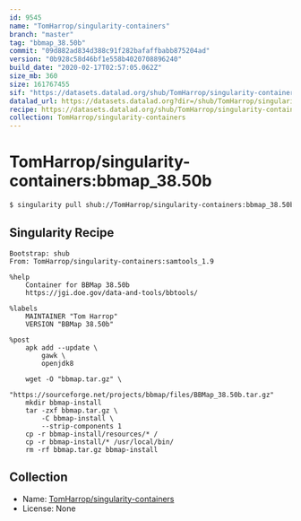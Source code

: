 ```yaml
---
id: 9545
name: "TomHarrop/singularity-containers"
branch: "master"
tag: "bbmap_38.50b"
commit: "09d882ad834d388c91f282bafaffbabb875204ad"
version: "0b928c58d46bf1e558b4020708896240"
build_date: "2020-02-17T02:57:05.062Z"
size_mb: 360
size: 161767455
sif: "https://datasets.datalad.org/shub/TomHarrop/singularity-containers/bbmap_38.50b/2020-02-17-09d882ad-0b928c58/0b928c58d46bf1e558b4020708896240.simg"
datalad_url: https://datasets.datalad.org?dir=/shub/TomHarrop/singularity-containers/bbmap_38.50b/2020-02-17-09d882ad-0b928c58/
recipe: https://datasets.datalad.org/shub/TomHarrop/singularity-containers/bbmap_38.50b/2020-02-17-09d882ad-0b928c58/Singularity
collection: TomHarrop/singularity-containers
---
```


# TomHarrop/singularity-containers:bbmap_38.50b

```bash
$ singularity pull shub://TomHarrop/singularity-containers:bbmap_38.50b
```

## Singularity Recipe

```singularity
Bootstrap: shub
From: TomHarrop/singularity-containers:samtools_1.9

%help
    Container for BBMap 38.50b
    https://jgi.doe.gov/data-and-tools/bbtools/

%labels
    MAINTAINER "Tom Harrop"
    VERSION "BBMap 38.50b"

%post
    apk add --update \
        gawk \
        openjdk8

    wget -O "bbmap.tar.gz" \
        "https://sourceforge.net/projects/bbmap/files/BBMap_38.50b.tar.gz"
    mkdir bbmap-install
    tar -zxf bbmap.tar.gz \
        -C bbmap-install \
        --strip-components 1
    cp -r bbmap-install/resources/* /
    cp -r bbmap-install/* /usr/local/bin/
    rm -rf bbmap.tar.gz bbmap-install
```

## Collection

 - Name: [TomHarrop/singularity-containers](https://github.com/TomHarrop/singularity-containers)
 - License: None

